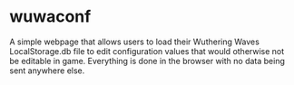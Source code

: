 # wuwaconf

A simple webpage that allows users to load their Wuthering Waves LocalStorage.db file to edit configuration values that would otherwise not be editable in game. Everything is done in the browser with no data being sent anywhere else.
